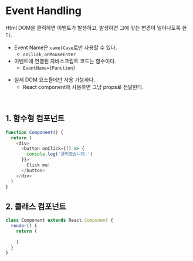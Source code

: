 # Event Handling
Html DOM을 클릭하면 이벤트가 발생하고, 발생하면 그에 맞는 변경이 일어나도록 한다.

* Event Name은 `camelCase`로만 사용할 수 있다.
  + `onClick`, `onMouseEnter`
* 이벤트에 연결된 자바스크립트 코드는 함수이다.
  + `EventName={Function}`
+ 실제 DOM 요소들에만 사용 가능하다.
  + React component에 사용하면 그냥 props로 전달한다.

<br/>

## 1. 함수형 컴포넌트
```javascript
function Component() {
  return (
    <div>
      <button onClick={() => {
        console.log('클릭했습니다.')
      }}>
        Click me!
      </button>
    </div>
  )
}
```

## 2. 클래스 컴포넌트
```javascript
class Component extends React.Component {
  render() {
    return (
      
    )
  }
}
```
